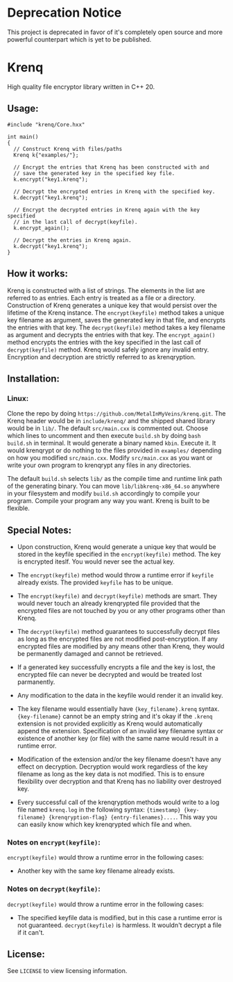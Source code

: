 # Deprecation Notice
This project is deprecated in favor of it's completely open source and more powerful counterpart which is yet to be published.

# Krenq
High quality file encryptor library written in C++ 20.

## Usage:
```
#include "krenq/Core.hxx"

int main()
{
  // Construct Krenq with files/paths
  Krenq k{"examples/"};

  // Encrypt the entries that Krenq has been constructed with and
  // save the generated key in the specified key file.
  k.encrypt("key1.krenq");

  // Decrypt the encrypted entries in Krenq with the specified key.
  k.decrypt("key1.krenq");

  // Encrypt the decrypted entries in Krenq again with the key specified
  // in the last call of decrypt(keyfile).
  k.encrypt_again();

  // Decrypt the entries in Krenq again.
  k.decrypt("key1.krenq");
}
```

## How it works:
Krenq is constructed with a list of strings. The elements in the list are referred to as entries. Each entry is treated as a file or a directory. Construction of Krenq generates a unique key that would persist over the lifetime of the Krenq instance. The `encrypt(keyfile)` method takes a unique key filename as argument, saves the generated key in that file, and encrypts the entries with that key. The `decrypt(keyfile)` method takes a key filename as argument and decrypts the entries with that key. The `encrypt_again()` method encrypts the entries with the key specified in the last call of `decrypt(keyfile)` method. Krenq would safely ignore any invalid entry. Encryption and decryption are strictly referred to as krenqryption.

## Installation:
### Linux:
Clone the repo by doing `https://github.com/MetalInMyVeins/krenq.git`.
The Krenq header would be in `include/krenq/` and the shipped shared library would be in `lib/`. The default `src/main.cxx` is commented out. Choose which lines to uncomment and then execute `build.sh` by doing `bash build.sh` in terminal. It would generate a binary named `kbin`. Execute it. It would krenqrypt or do nothing to the files provided in `examples/` depending on how you modified `src/main.cxx`. Modify `src/main.cxx` as you want or write your own program to krenqrypt any files in any directories.

The default `build.sh` selects `lib/` as the compile time and runtime link path of the generating binary. You can move `lib/libkrenq-x86_64.so` anywhere in your filesystem and modify `build.sh` accordingly to compile your program. Compile your program any way you want. Krenq is built to be flexible.

## Special Notes:
- Upon construction, Krenq would generate a unique key that would be stored in the keyfile specified in the `encrypt(keyfile)` method. The key is encrypted iteslf. You would never see the actual key.

- The `encrypt(keyfile)` method would throw a runtime error if `keyfile` already exists. The provided `keyfile` has to be unique.

- The `encrypt(keyfile)` and `decrypt(keyfile)` methods are smart. They would never touch an already krenqrypted file provided that the encrypted files are not touched by you or any other programs other than Krenq.

- The `decrypt(keyfile)` method guarantees to successfully decrypt files as long as the encrypted files are not modified post-encryption. If any encrypted files are modified by any means other than Krenq, they would be permanently damaged and cannot be retrieved.

- If a generated key successfully encrypts a file and the key is lost, the encrypted file can never be decrypted and would be treated lost parmanently.

- Any modification to the data in the keyfile would render it an invalid key.

- The key filename would essentially have `{key_filename}.krenq` syntax. `{key-filename}` cannot be an empty string and it's okay if the `.krenq` extension is not provided explicitly as Krenq would automatically append the extension. Specification of an invalid key filename syntax or existence of another key (or file) with the same name would result in a runtime error.

- Modification of the extension and/or the key filename doesn't have any effect on decryption. Decryption would work regardless of the key filename as long as the key data is not modified. This is to ensure flexibility over decryption and that Krenq has no liability over destroyed key.

- Every successful call of the krenqryption methods would write to a log file named `krenq.log` in the following syntax: `{timestamp} {key-filename} {krenqryption-flag} {entry-filenames}....`. This way you can easily know which key krenqrypted which file and when.

### Notes on `encrypt(keyfile)`:
`encrypt(keyfile)` would throw a runtime error in the following cases:

- Another key with the same key filename already exists.

### Notes on `decrypt(keyfile)`:
`decrypt(keyfile)` would throw a runtime error in the following cases:

- The specified keyfile data is modified, but in this case a runtime error is not guaranteed. `decrypt(keyfile)` is harmless. It wouldn't decrypt a file if it can't.

## License:
See `LICENSE` to view licensing information.
